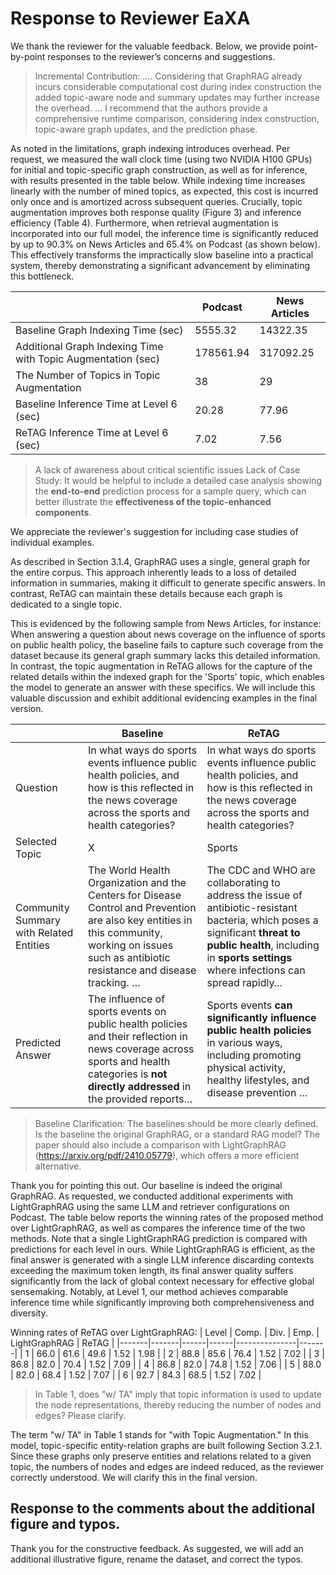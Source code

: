 # Response to Reviewer EaXA
We thank the reviewer for the valuable feedback. Below, we provide point-by-point responses to the reviewer’s concerns and suggestions.

> Incremental Contribution: .... Considering that GraphRAG already incurs considerable computational cost during index construction the added topic-aware node and summary updates may further increase the overhead. … I recommend that the authors provide a comprehensive runtime comparison, considering index construction, topic-aware graph updates, and the prediction phase.

As noted in the limitations, graph indexing introduces overhead. Per request, we measured the wall clock time (using two NVIDIA H100 GPUs) for initial and topic-specific graph construction, as well as for inference, with results presented in the table below. While indexing time increases linearly with the number of mined topics, as expected, this cost is incurred only once and is amortized across subsequent queries. Crucially, topic augmentation improves both response quality (Figure 3) and inference efficiency (Table 4). Furthermore, when retrieval augmentation is incorporated into our full model, the inference time is significantly reduced by up to 90.3% on News Articles and 65.4% on Podcast (as shown below). This effectively transforms the impractically slow baseline into a practical system, thereby demonstrating a significant advancement by eliminating this bottleneck.

|                                      | Podcast    | News Articles |
|--------------------------------------|------------|---------------|
| Baseline Graph Indexing Time (sec)   | 5555.32    | 14322.35      |
| Additional Graph Indexing Time with Topic Augmentation (sec) | 178561.94  | 317092.25     |
| The Number of Topics in Topic Augmentation | 38         | 29            |
| Baseline Inference Time at Level 6 (sec) | 20.28      | 77.96         |
| ReTAG Inference Time at Level 6 (sec) | 7.02       | 7.56          |

> A lack of awareness about critical scientific issues Lack of Case Study: It would be helpful to include a detailed case analysis showing the **end-to-end** prediction process for a sample query, which can better illustrate the **effectiveness of the topic-enhanced components**.

We appreciate the reviewer's suggestion for including case studies of individual examples.

As described in Section 3.1.4, GraphRAG uses a single, general graph for the entire corpus. This approach inherently leads to a loss of detailed information in summaries, making it difficult to generate specific answers. In contrast, ReTAG can maintain these details because each graph is dedicated to a single topic.

This is evidenced by the following sample from News Articles, for instance: When answering a question about news coverage on the influence of sports on public health policy, the baseline fails to capture such coverage from the dataset because its general graph summary lacks this detailed information. In contrast, the topic augmentation in ReTAG allows for the capture of the related details within the indexed graph for the 'Sports' topic, which enables the model to generate an answer with these specifics. We will include this valuable discussion and exhibit additional evidencing examples in the final version.

|                                    | Baseline                                                                                                                                                       | ReTAG                                                                                                                         |
|------------------------------------|----------------------------------------------------------------------------------------------------------------------------------------------------------------|-------------------------------------------------------------------------------------------------------------------------------|
| Question                           | In what ways do sports events influence public health policies, and how is this reflected in the news coverage across the sports and health categories?         | In what ways do sports events influence public health policies, and how is this reflected in the news coverage across the sports and health categories? |
| Selected Topic                     | X                                                                                                                                                              | Sports                                                                                                                        |
| Community Summary with Related Entities | The World Health Organization and the Centers for Disease Control and Prevention are also key entities in this community, working on issues such as antibiotic resistance and disease tracking. … | The CDC and WHO are collaborating to address the issue of antibiotic-resistant bacteria, which poses a significant **threat to public health**, including in **sports settings** where infections can spread rapidly… |
| Predicted Answer                   | The influence of sports events on public health policies and their reflection in news coverage across sports and health categories is **not directly addressed** in the provided reports… | Sports events **can significantly influence public health policies** in various ways, including promoting physical activity, healthy lifestyles, and disease prevention …         |

> Baseline Clarification: The baselines should be more clearly defined. Is the baseline the original GraphRAG, or a standard RAG model? The paper should also include a comparison with LightGraphRAG (https://arxiv.org/pdf/2410.05779), which offers a more efficient alternative.

Thank you for pointing this out. Our baseline is indeed the original GraphRAG. As requested, we conducted additional experiments with LightGraphRAG using the same LLM and retriever configurations on Podcast. The table below reports the winning rates of the proposed method over LightGraphRAG, as well as compares the inference time of the two methods. Note that a single LightGraphRAG prediction is compared with predictions for each level in ours. While LightGraphRAG is efficient, as the final answer is generated with a single LLM inference discarding contexts exceeding the maximum token length, its final answer quality suffers significantly from the lack of global context necessary for effective global sensemaking. Notably, at Level 1, our method achieves comparable inference time while significantly improving both comprehensiveness and diversity.

Winning rates of ReTAG over LightGraphRAG:
| Level | Comp. | Div. | Emp. | LightGraphRAG | ReTAG |
|-------|-------|------|------|---------------|-------|
|   1   | 66.0  | 61.6 | 49.6 |   1.52        | 1.98  |
|   2   | 88.8  | 85.6 | 76.4 |   1.52        | 7.02  |
|   3   | 86.8  | 82.0 | 70.4 |   1.52        | 7.09  |
|   4   | 86.8  | 82.0 | 74.8 |   1.52        | 7.06  |
|   5   | 88.0  | 82.0 | 68.4 |   1.52        | 7.07  |
|   6   | 92.7  | 84.3 | 68.5 |   1.52        | 7.02  |

> In Table 1, does "w/ TA" imply that topic information is used to update the node representations, thereby reducing the number of nodes and edges? Please clarify.

The term "w/ TA" in Table 1 stands for "with Topic Augmentation." In this model, topic-specific entity-relation graphs are built following Section 3.2.1. Since these graphs only preserve entities and relations related to a given topic, the numbers of nodes and edges are indeed reduced, as the reviewer correctly understood. We will clarify this in the final version.

## Response to the comments about the additional figure and typos.
Thank you for the constructive feedback. As suggested, we will add an additional illustrative figure, rename the dataset, and correct the typos.